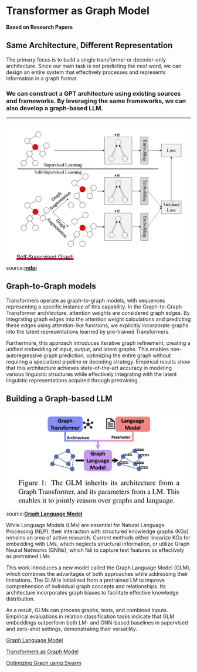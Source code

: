 # **Transformer as Graph Model**

**Based on Research Papers** <br>

## **Same Architecture, Different Representation**



The primary focus is to build a single transformer or decoder-only architecture. Since our main task is not predicting the next word, we can design an entire system that effectively processes and represents information in a graph format.

### **We can construct a GPT architecture using existing sources and frameworks. By leveraging the same frameworks, we can also develop a graph-based LLM.**

--- 


![LL](https://raw.githubusercontent.com/Vishnuprasadvbhat/redo_org/master/img/graph_lm.png)
source:**[mdpi](https://www.mdpi.com/2079-9292/12/4/793)**


## **Graph-to-Graph models**

Transformers operate as graph-to-graph models, with sequences representing a specific instance of this capability. In the Graph-to-Graph Transformer architecture, attention weights are considered graph edges. By integrating graph edges into the attention weight calculations and predicting these edges using attention-like functions, we explicitly incorporate graphs into the latent representations learned by pre-trained Transformers.

Furthermore, this approach introduces iterative graph refinement, creating a unified embedding of input, output, and latent graphs. This enables non-autoregressive graph prediction, optimizing the entire graph without requiring a specialized pipeline or decoding strategy. Empirical results show that this architecture achieves state-of-the-art accuracy in modeling various linguistic structures while effectively integrating with the latent linguistic representations acquired through pretraining.



## **Building a Graph-based LLM**

![LL](https://raw.githubusercontent.com/Vishnuprasadvbhat/redo_org/master/img/graphlangmodel.png)
source:**[Graph Language Model](https://aclanthology.org/2024.acl-long.245.pdf)**

While Language Models (LMs) are essential for Natural Language Processing (NLP), their interaction with structured knowledge graphs (KGs) remains an area of active research. Current methods either linearize KGs for embedding with LMs, which neglects structural information, or utilize Graph Neural Networks (GNNs), which fail to capture text features as effectively as pretrained LMs.

This work introduces a new model called the Graph Language Model (GLM), which combines the advantages of both approaches while addressing their limitations. The GLM is initialized from a pretrained LM to improve comprehension of individual graph concepts and relationships. Its architecture incorporates graph biases to facilitate effective knowledge distribution.

As a result, GLMs can process graphs, texts, and combined inputs. Empirical evaluations in relation classification tasks indicate that GLM embeddings outperform both LM- and GNN-based baselines in supervised and zero-shot settings, demonstrating their versatility.

[Graph Language Model](https://aclanthology.org/2024.acl-long.245.pdf)

[Transformers as Graph Model](https://arxiv.org/pdf/2310.17936)

[Optimizing Graph using Swarm](https://arxiv.org/pdf/2402.16823)






